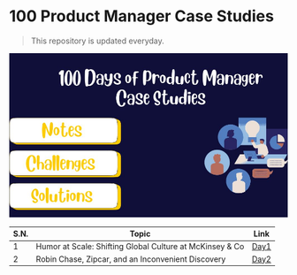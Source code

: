 # 100 Product Manager Case Studies
> This repository is updated everyday.

![](xyz.jpg)

| S.N. | Topic | Link |
| ---- | ----- | ------ | 
| 1 | Humor at Scale: Shifting Global Culture at McKinsey & Co | [Day1](Day1/Humor_at_Scale_at_McKinsey.md)
| 2 | Robin Chase, Zipcar, and an Inconvenient Discovery | [Day2](Day2\Zipcar.md)